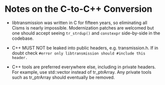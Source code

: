 # Notes on the C-to-C++ Conversion

- libtransmission was written in C for fifteen years, so eliminating all
  Cisms is nearly impossible. Modernization patches are welcomed but one
  should accept seeing `tr_strdup()` and `constexpr` side-by-side in the
  codebase.

- C++ MUST NOT be leaked into public headers, e.g. transmission.h. If in
  doubt check `#error only libtransmission should #include this header.`

- C++ tools are preferred everywhere else, including in private headers.
  For example, use std::vector instead of tr_ptrArray. Any private tools
  such as tr_ptrArray should eventually be removed.

